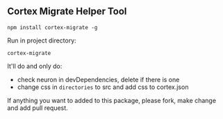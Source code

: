 ## Cortex Migrate Helper Tool


```
npm install cortex-migrate -g
```

Run in project directory:

```
cortex-migrate
```

It'll do and only do:

* check neuron in devDependencies, delete if there is one
* change css in `directories` to src and add css to cortex.json

If anything you want to added to this package, please fork, make change and add pull request.
